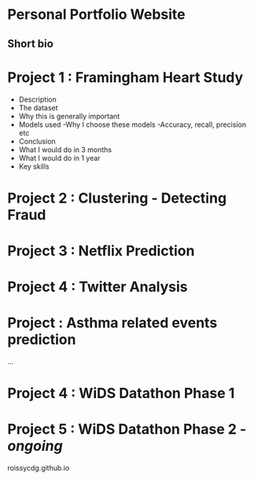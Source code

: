 # Personal Portfolio Website
Short bio
---

# Project 1 : Framingham Heart Study   
- Description
- The dataset
- Why this is generally important
- Models used
  -Why I choose these models
  -Accuracy, recall, precision etc
- Conclusion
- What I would do in 3 months
- What I would do in 1 year
- Key skills

# Project 2 : Clustering - Detecting Fraud
# Project 3 : Netflix Prediction
# Project 4 : Twitter Analysis
# Project   : Asthma related events prediction
...  
# Project 4 : WiDS Datathon **Phase 1**
# Project 5 : WiDS Datathon **Phase 2** - *ongoing*  
roissycdg.github.io
